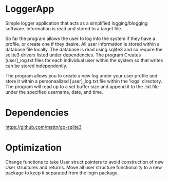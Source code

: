 # LoggerApp

Simple logger application that acts as a simplified logging/blogging software.
Information is read and stored to a target file.

So far the program allows the user to log into the system if they have a 
profile, or create one if they desire. All user information is stored within a 
database file locally. The database is read using sqlite3 and so require the 
sqlite3 drivers listed under dependencies. The program Creates [user]_log.txt 
files for each individual user within the system so that writes can be stored 
independently.

The program allows you to create a new log under your user profile and store it 
within a personaalized [user]_log.txt file within the 'logs' directory. The program 
will read up to a set buffer size and append it to the .txt file under the specified 
username, date, and time.


# Dependencies

https://github.com/mattn/go-sqlite3

# Optimization

Change functions to take User struct pointers to avoid construction of new User 
structures and returns.
Move all user structure functionality to a new package to keep it separated from the 
login package.
